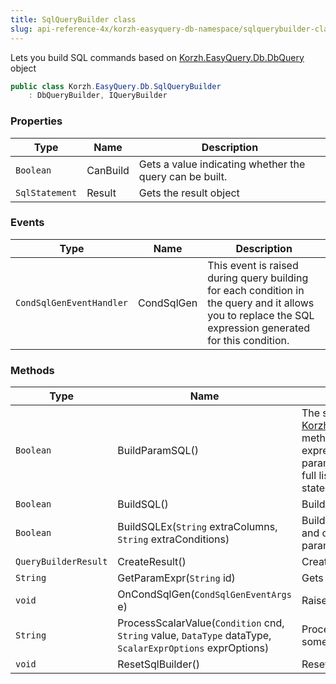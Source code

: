 ```yaml
---
title: SqlQueryBuilder class
slug: api-reference-4x/korzh-easyquery-db-namespace/sqlquerybuilder-class
---
```



Lets you build SQL commands based on [Korzh.EasyQuery.Db.DbQuery](/api-reference-4x/korzh-easyquery-db-namespace/dbquery-class) object
```csharp
public class Korzh.EasyQuery.Db.SqlQueryBuilder
    : DbQueryBuilder, IQueryBuilder

```

### Properties

| Type | Name | Description | 
| --- | --- | --- | 
| `Boolean` | CanBuild | Gets a value indicating whether the query can be built. | 
| `SqlStatement` | Result | Gets the result object | 


### Events

| Type | Name | Description | 
| --- | --- | --- | 
| `CondSqlGenEventHandler` | CondSqlGen | This event is raised during query building for each condition in the query and it  allows you to replace the SQL expression generated for this condition. | 


### Methods

| Type | Name | Description | 
| --- | --- | --- | 
| `Boolean` | BuildParamSQL() | The same as [Korzh.EasyQuery.Db.SqlQueryBuilder.BuildSQL](/api-reference-4x/korzh-easyquery-db-namespace/sqlquerybuilder-class) method but generates parametrized SQL expression where all values are replaced by parameters (e.g. @param1).  You can access full list of parameters used in generated SQL statement through `Query.Params` property. | 
| `Boolean` | BuildSQL() | Builds the SQL statement. | 
| `Boolean` | BuildSQLEx(`String` extraColumns, `String` extraConditions) | Builds the SQL with some additional columns and conditions which can be passed in parameters | 
| `QueryBuilderResult` | CreateResult() | Creates the result object | 
| `String` | GetParamExpr(`String` id) | Gets the parameter expression. | 
| `void` | OnCondSqlGen(`CondSqlGenEventArgs` e) | Raises the `CondSqlGen` event. | 
| `String` | ProcessScalarValue(`Condition` cnd, `String` value, `DataType` dataType, `ScalarExprOptions` exprOptions) | Processes scalar value and returns SQL (or some other query language) expression. | 
| `void` | ResetSqlBuilder() | Resets the SQL builder. |
